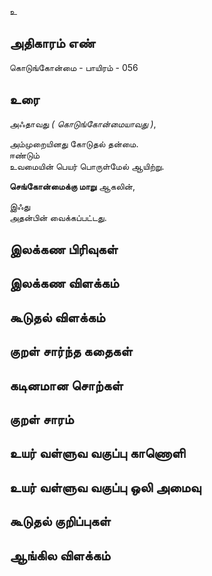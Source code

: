 உ


## அதிகாரம் எண்

கொடுங்கோன்மை - பாயிரம் - 056

## உரை

அஃதாவது _( கொடுங்கோன்மையாவது )_,  

அம்முறையினது கோடுதல் தன்மை.  
ஈண்டும்  
உவமையின் பெயர் பொருள்மேல் ஆயிற்று.  

**செங்கோன்மைக்கு மாறு** ஆகலின்,  

இஃது  
அதன்பின் வைக்கப்பட்டது.

## இலக்கண பிரிவுகள் 


## இலக்கண விளக்கம்


## கூடுதல் விளக்கம்


## குறள் சார்ந்த கதைகள் 


## கடினமான சொற்கள்


## குறள் சாரம் 


## உயர் வள்ளுவ வகுப்பு காணொளி


## உயர் வள்ளுவ வகுப்பு ஒலி அமைவு 


## கூடுதல் குறிப்புகள்


## ஆங்கில விளக்கம்

